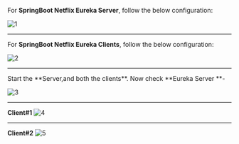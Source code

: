For **SpringBoot Netflix Eureka Server**, follow the below configuration:

![1](https://user-images.githubusercontent.com/689226/49696956-9324c100-fbd7-11e8-95f5-02a31ee7109a.JPG)

<hr>

For **SpringBoot Netflix Eureka Clients**, follow the below configuration:

![2](https://user-images.githubusercontent.com/689226/49697058-adab6a00-fbd8-11e8-975f-993149fdd92d.JPG)

<hr>
Start the **Server,and both the clients**. Now check **Eureka Server **- 

![3](https://user-images.githubusercontent.com/689226/49697189-59a18500-fbda-11e8-91b3-183a5bf105bb.JPG)

<hr>

**Client#1**
![4](https://user-images.githubusercontent.com/689226/49697195-6aea9180-fbda-11e8-9513-fe7adfae4134.JPG)

<hr>

**Client#2**
![5](https://user-images.githubusercontent.com/689226/49697201-7b027100-fbda-11e8-98f8-de4fb0c7deca.JPG)
